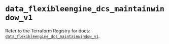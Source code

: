 # `data_flexibleengine_dcs_maintainwindow_v1`

Refer to the Terraform Registry for docs: [`data_flexibleengine_dcs_maintainwindow_v1`](https://registry.terraform.io/providers/flexibleenginecloud/flexibleengine/1.46.0/docs/data-sources/dcs_maintainwindow_v1).

